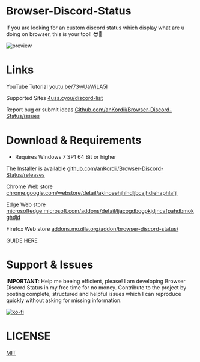 # Browser-Discord-Status
If you are looking for an custom discord status which display what are u doing on browser, this is your tool! 😎🤙

![preview](https://i.imgur.com/qSb1UEK.png)

# Links

YouTube Tutorial
[youtu.be/73wUaWiLA5I](https://youtu.be/73wUaWiLA5I)

Supported Sites
[4uss.cyou/discord-list](https://4uss.cyou/discord-list)

Report bug or submit ideas
[Github.com/anKordii/Browser-Discord-Status/issues](https://github.com/anKordii/Browser-Discord-Status/issues)

# Download & Requirements
 - Requires Windows 7 SP1 64 Bit or higher
 
 The Installer is available [github.com/anKordii/Browser-Discord-Status/releases](https://github.com/anKordii/Browser-Discord-Status/releases)
 
 Chrome Web store [chrome.google.com/webstore/detail/aklnceehjhihdljbcajhdiehaphlafjl](https://chrome.google.com/webstore/detail/aklnceehjhihdljbcajhdiehaphlafjl)

 Edge Web store [microsoftedge.microsoft.com/addons/detail/ljacogdbogpkjdjncafpahdbmokghdjd](https://microsoftedge.microsoft.com/addons/detail/ljacogdbogpkjdjncafpahdbmokghdjd)
 
 Firefox Web store [addons.mozilla.org/addon/browser-discord-status/](https://addons.mozilla.org/addon/browser-discord-status/)

 GUIDE [HERE](https://4uss.cyou/chrome-discord)

# Support & Issues
<b>IMPORTANT</b>: Help me beeing efficient, please! I am developing Browser Discord Status in my free time for no money. Contribute to the project by posting complete, structured and helpful issues which I can reproduce quickly without asking for missing information.

[![ko-fi](https://ko-fi.com/img/githubbutton_sm.svg)](https://ko-fi.com/Y8Y85DDFG)

# LICENSE
[MIT](https://github.com/anKordii/Browser-Discord-Status/blob/main/LICENSE)
